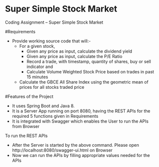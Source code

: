 # Super Simple Stock Market
Coding Assignment – Super Simple Stock Market

#Requirements

* Provide working source code that will:-
  * For a given stock, 
    * Given any price as input, calculate the dividend yield
    * Given any price as input, calculate the P/E Ratio
    * Record a trade, with timestamp, quantity of shares, buy or sell indicator and 
    * Calculate Volume Weighted Stock Price based on trades in past 15 minutes
  * Calculate the GBCE All Share Index using the geometric mean of prices for all stocks traded price

#Features of the Project
* It uses Spring Boot and Java 8. 
* It is a Server App running on port 8080, having the REST APIs for the required 5 functions given in Requirements
* It is integrated with Swagger which enables the User to run the APIs from Browser

To run the REST APIs
* After the Server is started by the above command. Please open http://localhost:8080/swagger-ui.html on Browser
* Now we can run the APIs by filling appropriate values needed for the APIs


